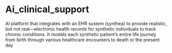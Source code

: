# Ai_clinical_support
AI platform that integrates with an EHR system (synthea) to provide realistic, but not real—electronic health records for synthetic individuals to track chronic conditions. It models each synthetic patient’s entire life journey from birth through various healthcare encounters to death or the present day
